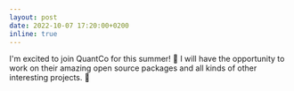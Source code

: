 ```yaml
---
layout: post
date: 2022-10-07 17:20:00+0200
inline: true
---
```


I'm excited to join QuantCo for this summer! 🎉 I will have the opportunity to work on their amazing open source packages and all kinds of other interesting projects. 🚀 
